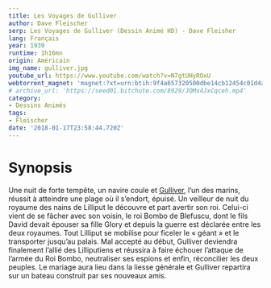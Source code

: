 ```yaml
---
title: Les Voyages de Gulliver
author: Dave Fleischer
serp: Les Voyages de Gulliver (Dessin Animé HD) - Dave Fleisher
lang: Français
year: 1939
runtime: 1h16mn
origin: Américain
img_name: gulliver.jpg
youtube_url: https://www.youtube.com/watch?v=N7gtUHyROxU
webtorrent_magnet: 'magnet:?xt=urn:btih:9f4a657320500dbe14cb12454c01d4a213921807&dn=JQMx4JxCqceh.mp4&tr=udp://explodie.org:6969&tr=udp://tracker.coppersurfer.tk:6969&tr=udp://tracker.empire-js.us:1337&tr=udp://tracker.leechers-paradise.org:6969&tr=udp://tracker.opentrackr.org:1337&tr=wss://tracker.btorrent.xyz&tr=wss://tracker.fastcast.nz&tr=wss://tracker.openwebtorrent.com&as=https://seed01.bitchute.com/8929/JQMx4JxCqceh.mp4&as=https://seed02.bitchute.com/8929/JQMx4JxCqceh.mp4&as=https://seed03.bitchute.com/8929/JQMx4JxCqceh.mp4&xs=https://www.bitchute.com/torrent/8929/JQMx4JxCqceh.webtorrent'
# archive_url: 'https://seed01.bitchute.com/8929/JQMx4JxCqceh.mp4'
category:
- Dessins Animés
tags:
- Fleischer
date: '2018-01-17T23:58:44.720Z'
---
```



# Synopsis

Une nuit de forte tempête, un navire coule et [Gulliver](https://www.amazon.fr/gp/product/B006LNAAXM/ref=as_li_tl?ie=UTF8&tag=ctimes-21&camp=1642&creative=6746&linkCode=as2&creativeASIN=B006LNAAXM&linkId=1840debfc4fee10c49c391742b9088ba), l’un des marins, réussit à atteindre une plage où il s’endort, épuisé. Un veilleur de nuit du royaume des nains de Lilliput le découvre et part avertir son roi. Celui-ci vient de se fâcher avec son voisin, le roi Bombo de Blefuscu, dont le fils David devait épouser sa fille Glory et depuis la guerre est déclarée entre les deux royaumes. Tout Lilliput se mobilise pour ficeler le « géant » et le transporter jusqu’au palais. Mal accepté au début, Gulliver deviendra finalement l’allié des Lilliputiens et réussira à faire échouer l’attaque de l’armée du Roi Bombo, neutraliser ses espions et enfin, réconcilier les deux peuples. Le mariage aura lieu dans la liesse générale et Gulliver repartira sur un bateau construit par ses nouveaux amis.
